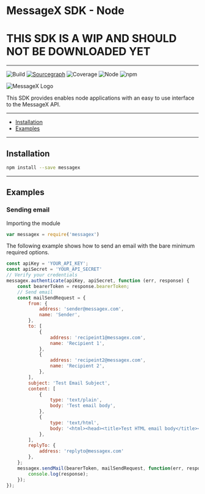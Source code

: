 # MessageX SDK - Node

# THIS SDK IS A WIP AND SHOULD NOT BE DOWNLOADED YET

---
![Build](https://github.com/messagex/messagex-nodejs/workflows/Build/badge.svg?branch=master)
[![Sourcegraph](https://sourcegraph.com/github.com/messagex/node-messagex/-/badge.svg)](https://sourcegraph.com/github.com/messagex/node-messagex?badge)
![Coverage](https://img.shields.io/codecov/c/gh/messagex/node-messagex)
![Node](https://img.shields.io/node/v/messagex)
![npm](https://img.shields.io/npm/v/messagex)

![MessageX Logo](https://raw.githubusercontent.com/messagex/node-messagex/master/img/messagex-logo.png "MessageX")

This SDK provides enables node applications with an easy to use interface to the MessageX API.

---

* [Installation](#installation)
* [Examples](#examples)

---

## Installation

```sh
npm install --save messagex
```

---

## Examples

### Sending email

Importing the module

```javascript
var messagex = require('messagex')
```

The following example shows how to send an email with the bare minimum required options.

```javascript
const apiKey = 'YOUR_API_KEY';
const apiSecret = 'YOUR_API_SECRET'
// Verify your credentials
messagex.authenticate(apiKey, apiSecret, function (err, response) {
    const bearerToken = response.bearerToken;
    // Send email
    const mailSendRequest = {
        from: {
            address: 'sender@messagex.com',
            name: 'Sender',
        },
        to: [
            {
                address: 'recipeint1@messagex.com',
                name: 'Recipient 1',
            },
            {
                address: 'recipeint2@messagex.com',
                name: 'Recipient 2',
            },
        ],
        subject: 'Test Email Subject',
        content: [
            {
                type: 'text/plain',
                body: 'Test email body',
            },
            {
                type: 'text/html',
                body: '<html><head><title>Test HTML email body</title></head><body><p>Test HTML Email body</p></body></html>',
            },
        ],
        replyTo: {
            address: 'replyto@messagex.com'
        },
    };
    messagex.sendMail(bearerToken, mailSendRequest, function(err, response){
        console.log(response);
    });
});
```
